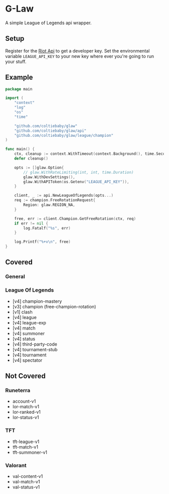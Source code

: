 # G-Law

A simple League of Legends api wrapper.

## Setup

Register for the [Riot Api](https://developer.games.com/) to get a developer key.
Set the environmental variable `LEAGUE_API_KEY` to your new key where ever you're going
to run your stuff.

## Example
```go
package main

import (
	"context"
	"log"
	"os"
	"time"

	"github.com/coltiebaby/glaw"
	"github.com/coltiebaby/glaw/api"
	"github.com/coltiebaby/glaw/league/champion"
)

func main() {
	ctx, cleanup := context.WithTimeout(context.Background(), time.Second*3)
	defer cleanup()

	opts := []glaw.Option{
		// glaw.WithRateLimiting(int, int, time.Duration)
		glaw.WithDevSettings(),
		glaw.WithAPIToken(os.Getenv("LEAGUE_API_KEY")),
	}

	client, _ := api.NewLeagueOfLegends(opts...)
	req := champion.FreeRotationRequest{
		Region: glaw.REGION_NA,
	}

	free, err := client.Champion.GetFreeRotation(ctx, req)
	if err != nil {
		log.Fatalf("%s", err)
	}

	log.Printf("%+v\n", free)
}
```

## Covered

### General

### League Of Legends
- [v4] champion-mastery
- [v3] champion (free-champion-rotation)
- [v1] clash
- [v4] league
- [v4] league-exp
- [v4] match
- [v4] summoner
- [v4] status
- [v4] third-party-code
- [v4] tournament-stub
- [v4] tournament
- [v4] spectator



## Not Covered

### Runeterra
- account-v1
- lor-match-v1
- lor-ranked-v1
- lor-status-v1

### TFT
- tft-league-v1
- tft-match-v1
- tft-summoner-v1

### Valorant
- val-content-v1
- val-match-v1
- val-status-v1
